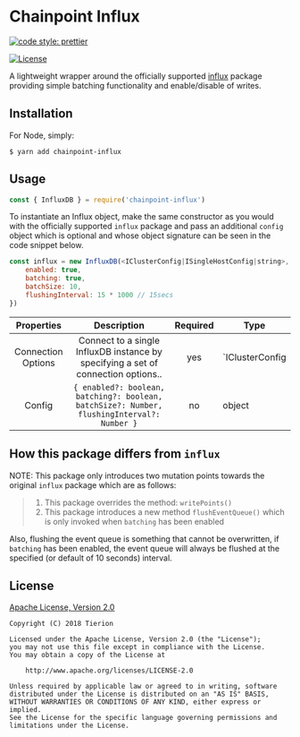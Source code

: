 # Chainpoint Influx

[![code style: prettier](https://img.shields.io/badge/code_style-prettier-ff69b4.svg?style=flat-square)](https://github.com/prettier/prettier)

[![License](https://img.shields.io/badge/License-Apache%202.0-blue.svg)](https://opensource.org/licenses/Apache-2.0)

A lightweight wrapper around the officially supported [influx](https://github.com/node-influx/node-influx) package providing simple batching functionality and enable/disable of writes.

## Installation

For Node, simply:

```shell
$ yarn add chainpoint-influx
```

## Usage

```javascript
const { InfluxDB } = require('chainpoint-influx')
```

To instantiate an Influx object, make the same constructor as you would with the officially supported `influx` package and pass an additional `config` object which is optional and whose object signature can be seen in the code snippet below.

```javascript
const influx = new InfluxDB(<IClusterConfig|ISingleHostConfig|string>, {
    enabled: true,
    batching: true,
    batchSize: 10,
    flushingInterval: 15 * 1000 // 15secs
})
```

|     Properties     |                                        Description                                         | Required | Type                                      |
| :----------------: | :----------------------------------------------------------------------------------------: | :------: | ----------------------------------------- |
| Connection Options |     Connect to a single InfluxDB instance by specifying a set of connection options..      |   yes    | `IClusterConfig|ISingleHostConfig|string` |
|       Config       | `{ enabled?: boolean, batching?: boolean, batchSize?: Number, flushingInterval?: Number }` |    no    | object                                    |

## How this package differs from `influx`

NOTE: This package only introduces two mutation points towards the original `influx` package which are as follows:

> 1. This package overrides the method: `writePoints()`
> 2. This package introduces a new method `flushEventQueue()` which is only invoked when `batching` has been enabled

Also, flushing the event queue is something that cannot be overwritten, if `batching` has been enabled, the event queue will always be flushed at the specified (or default of 10 seconds) interval.

## License

[Apache License, Version 2.0](https://opensource.org/licenses/Apache-2.0)

```text
Copyright (C) 2018 Tierion

Licensed under the Apache License, Version 2.0 (the "License");
you may not use this file except in compliance with the License.
You may obtain a copy of the License at

    http://www.apache.org/licenses/LICENSE-2.0

Unless required by applicable law or agreed to in writing, software
distributed under the License is distributed on an "AS IS" BASIS,
WITHOUT WARRANTIES OR CONDITIONS OF ANY KIND, either express or implied.
See the License for the specific language governing permissions and
limitations under the License.
```
